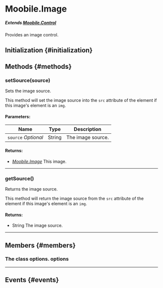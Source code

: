 Moobile.Image
================================================================================

##### Extends *[Moobile.Control](../Control/Control.md)*

Provides an image control.

Initialization {#initialization}
--------------------------------------------------------------------------------

Methods {#methods}
--------------------------------------------------------------------------------

### setSource(source)

Sets the image source.

This method will set the image source into the `src` attribute of the
element if this image's element is an `img`.

#### Parameters:

Name  | Type | Description
----- | ---- | -----------
`source` *Optional* | String | The image source.

#### Returns:

- *[Moobile.Image](../Control/Image.md)* This image.


-----

### getSource()

Returns the image source.

This method will return the image source from the `src` attribute of the
element if this image's element is an `img`.


#### Returns:

- String The image source.


-----


Members {#members}
--------------------------------------------------------------------------------

### The class options. options



-----


Events {#events}
--------------------------------------------------------------------------------